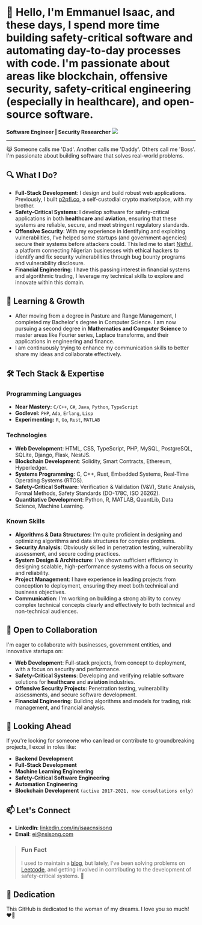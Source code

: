 # 👋 Hello, I'm Emmanuel Isaac, and these days, I spend more time building safety-critical software and automating day-to-day processes with code. I'm passionate about areas like blockchain, offensive security, safety-critical engineering (especially in healthcare), and open-source software.

**Software Engineer | Security Researcher**     ![](https://komarev.com/ghpvc/?username=1cbyc&color=blueviolet)

---

😹 Someone calls me 'Dad'. Another calls me 'Daddy'. Others call me 'Boss'. I'm passionate about building software that solves real-world problems.

## 🔍 What I Do?
- **Full-Stack Development**: I design and build robust web applications. Previously, I built [p2pfi.co](https://alpha.p2pfi.co), a self-custodial crypto marketplace, with my brother.
- **Safety-Critical Systems**: I develop software for safety-critical applications in both **healthcare** and **aviation**, ensuring that these systems are reliable, secure, and meet stringent regulatory standards.
- **Offensive Security**: With my experience in identifying and exploiting vulnerabilities, I've helped some startups (and government agencies) secure their systems before attackers could. This led me to start [Nidful](https://nidful.com), a platform connecting Nigerian businesses with ethical hackers to identify and fix security vulnerabilities through bug bounty programs and vulnerability disclosure.
- **Financial Engineering**: I have this passing interest in financial systems and algorithmic trading, I leverage my technical skills to explore and innovate within this domain.

## 🌱 Learning & Growth
- After moving from a degree in Pasture and Range Management, I completed my Bachelor's degree in Computer Science. I am now pursuing a second degree in **Mathematics and Computer Science** to master areas like Fourier series, Laplace transforms, and their applications in engineering and finance.
- I am continuously trying to enhance my communication skills to better share my ideas and collaborate effectively.

## 🛠 Tech Stack & Expertise

### Programming Languages
- **Near Mastery:** `C/C++`, `C#`, `Java`, `Python`, `TypeScript`
- **Godlevel:** `PHP`, `Ada`, `Erlang`, `Lisp`
- **Experimenting:** `R`, `Go`, `Rust`, `MATLAB`

### Technologies
- **Web Development**: HTML, CSS, TypeScript, PHP, MySQL, PostgreSQL, SQLite, Django, Flask, NestJS.
- **Blockchain Development**: Solidity, Smart Contracts, Ethereum, Hyperledger.
- **Systems Programming**: C, C++, Rust, Embedded Systems, Real-Time Operating Systems (RTOS).
- **Safety-Critical Software**: Verification & Validation (V&V), Static Analysis, Formal Methods, Safety Standards (DO-178C, ISO 26262).
- **Quantitative Development**: Python, R, MATLAB, QuantLib, Data Science, Machine Learning.

### Known Skills
- **Algorithms & Data Structures**: I'm quite proficient in designing and optimizing algorithms and data structures for complex problems.
- **Security Analysis**: Obviously skilled in penetration testing, vulnerability assessment, and secure coding practices.
- **System Design & Architecture**: I've shown sufficient efficiency in designing scalable, high-performance systems with a focus on security and reliability.
- **Project Management**: I have experience in leading projects from conception to deployment, ensuring they meet both technical and business objectives.
- **Communication**: I'm working on building a strong ability to convey complex technical concepts clearly and effectively to both technical and non-technical audiences.

## 💼 Open to Collaboration
I'm eager to collaborate with businesses, government entities, and innovative startups on:
- **Web Development**: Full-stack projects, from concept to deployment, with a focus on security and performance.
- **Safety-Critical Systems**: Developing and verifying reliable software solutions for **healthcare** and **aviation** industries.
- **Offensive Security Projects**: Penetration testing, vulnerability assessments, and secure software development.
- **Financial Engineering**: Building algorithms and models for trading, risk management, and financial analysis.

## 🔭 Looking Ahead
If you're looking for someone who can lead or contribute to groundbreaking projects, I excel in roles like:
- **Backend Development**
- **Full-Stack Development**
- **Machine Learning Engineering**
- **Safety-Critical Software Engineering**
- **Automation Engineering**
- **Blockchain Development** `(active 2017-2021, now consultations only)`
<!-- - **Quant Development** `(maybe, entry level)` -->
<!-- - **Systems Programmer** -->


## 📫 Let's Connect
- **LinkedIn**: [linkedin.com/in/isaacnsisong](https://linkedin.com/in/isaacnsisong)
- **Email**: [ei@nsisong.com](mailto:ei@nsisong.com)

> ### Fun Fact
> I used to maintain a [blog](https://ei.nsisong.com), but lately, I've been solving problems on [Leetcode](https://leetcode.com/u/1cbyc/), and getting involved in contributing to the development of safety-critical systems. 🥋

## 💖 Dedication
This GitHub is dedicated to the woman of my dreams. I love you so much! ❤️🌹
